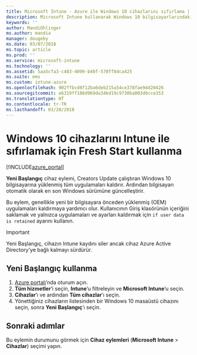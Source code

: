 ```yaml
---
title: Microsoft Intune - Azure ile Windows 10 cihazlarını sıfırlama | Microsoft Docs
description: Microsoft Intune kullanarak Windows 10 bilgisayarlarındaki uygulamaları silmek veya kaldırmak için Yeni Başlangıç'ı kullanın.
keywords: ''
author: MandiOhlinger
ms.author: mandia
manager: dougeby
ms.date: 03/07/2018
ms.topic: article
ms.prod: ''
ms.service: microsoft-intune
ms.technology: ''
ms.assetid: 5aa5cfa3-c483-4099-b40f-578ff8dca425
ms.suite: ems
ms.custom: intune-azure
ms.openlocfilehash: 902ffbcd8f12ba6deb215a54ce378fae94d20426
ms.sourcegitcommit: e6319ff186d969da34bd19c9730ba003d6cce353
ms.translationtype: HT
ms.contentlocale: tr-TR
ms.lasthandoff: 03/20/2018
---
```

# <a name="use-fresh-start-to-reset-windows-10-devices-with-intune"></a>Windows 10 cihazlarını Intune ile sıfırlamak için Fresh Start kullanma


[!INCLUDE[azure_portal](./includes/azure_portal.md)]

**Yeni Başlangıç** cihaz eylemi, Creators Update çalıştıran Windows 10 bilgisayarına yüklenmiş tüm uygulamaları kaldırır. Ardından bilgisayarı otomatik olarak en son Windows sürümüne güncelleştirir.

Bu eylem, genellikle yeni bir bilgisayara önceden yüklenmiş (OEM) uygulamaları kaldırmaya yardımcı olur. Kullanıcının Giriş klasörünün içeriğini saklamak ve yalnızca uygulamaları ve ayarları kaldırmak için `if user data is retained` ayarını kullanın.

> [!IMPORTANT]
> Yeni Başlangıç, cihazın Intune kaydını siler ancak cihaz Azure Active Directory'ye bağlı kalmayı sürdürür.

## <a name="use-fresh-start"></a>Yeni Başlangıç kullanma

1. [Azure portalı](https://portal.azure.com)’nda oturum açın.
2. **Tüm hizmetler**’i seçin, **Intune**’u filtreleyin ve **Microsoft Intune**’u seçin.
3. **Cihazlar**’ı ve ardından **Tüm cihazlar**’ı seçin.
4. Yönettiğiniz cihazların listesinden bir Windows 10 masaüstü cihazını seçin, sonra **Yeni Başlangıç**’ı seçin.

## <a name="next-steps"></a>Sonraki adımlar

Bu eylemin durumunu görmek için **Cihaz eylemleri** (**Microsoft Intune** > **Cihazlar**) seçimi yapın.